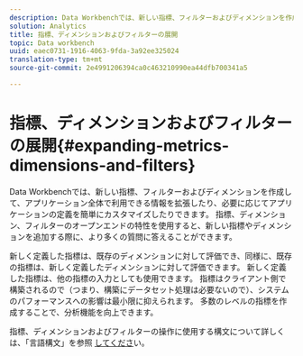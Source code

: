 ```yaml
---
description: Data Workbenchでは、新しい指標、フィルターおよびディメンションを作成して、アプリケーション全体で利用できる情報を拡張したり、必要に応じてアプリケーションの定義を簡単にカスタマイズしたりできます。 指標、ディメンション、フィルターのオープンエンドの特性を使用すると、新しい指標やディメンションを追加する際に、より多くの質問に答えることができます。
solution: Analytics
title: 指標、ディメンションおよびフィルターの展開
topic: Data workbench
uuid: eaec0731-1916-4063-9fda-3a92ee325024
translation-type: tm+mt
source-git-commit: 2e4991206394ca0c463210990ea44dfb700341a5

---
```



# 指標、ディメンションおよびフィルターの展開{#expanding-metrics-dimensions-and-filters}

Data Workbenchでは、新しい指標、フィルターおよびディメンションを作成して、アプリケーション全体で利用できる情報を拡張したり、必要に応じてアプリケーションの定義を簡単にカスタマイズしたりできます。 指標、ディメンション、フィルターのオープンエンドの特性を使用すると、新しい指標やディメンションを追加する際に、より多くの質問に答えることができます。

新しく定義した指標は、既存のディメンションに対して評価でき、同様に、既存の指標は、新しく定義したディメンションに対して評価できます。 新しく定義した指標は、他の指標の入力としても使用できます。 指標はクライアント側で構築されるので（つまり、構築にデータセット処理は必要ないので）、システムのパフォーマンスへの影響は最小限に抑えられます。 多数のレベルの指標を作成することで、分析機能を向上できます。

指標、ディメンションおよびフィルターの操作に使用する構文について詳しくは、「言語構文」を参照 [してくださ](https://docs.adobe.com/content/help/en/data-workbench/using/client/qry-lang-syntx/c-qry-lang-syntx.html)い。
